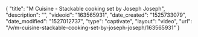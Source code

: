 {
    "title": "M Cuisine - Stackable cooking set by Joseph Joseph",
    "description": "",
    "videoid": "163565931",
    "date_created": "1525733079",
    "date_modified": "1527012737",
    "type": "captivate",
    "layout": "video",
    "url": "\/v\/m-cuisine-stackable-cooking-set-by-joseph-joseph\/163565931"
}